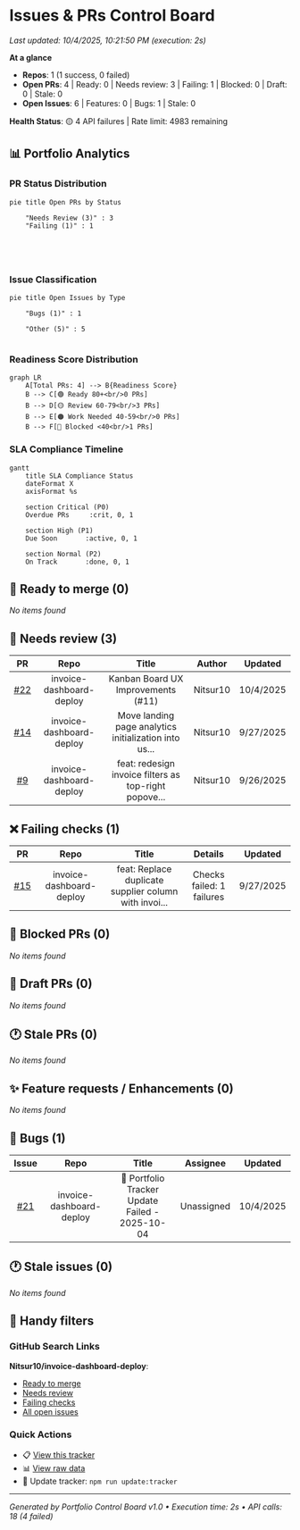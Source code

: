 <!-- tracker:summary:start -->
# Issues & PRs Control Board

_Last updated: 10/4/2025, 10:21:50 PM (execution: 2s)_

**At a glance**
- **Repos**: 1 (1 success, 0 failed)
- **Open PRs**: 4 | Ready: 0 | Needs review: 3 | Failing: 1 | Blocked: 0 | Draft: 0 | Stale: 0
- **Open Issues**: 6 | Features: 0 | Bugs: 1 | Stale: 0

**Health Status**: 🟡 4 API failures | Rate limit: 4983 remaining
<!-- tracker:summary:end -->

<!-- tracker:charts:start -->
## 📊 Portfolio Analytics

### PR Status Distribution
```mermaid
pie title Open PRs by Status
    
    "Needs Review (3)" : 3
    "Failing (1)" : 1
    
    
    
    
```

### Issue Classification
```mermaid
pie title Open Issues by Type
    
    "Bugs (1)" : 1
    
    "Other (5)" : 5
    
```

### Readiness Score Distribution
```mermaid
graph LR
    A[Total PRs: 4] --> B{Readiness Score}
    B --> C[🟢 Ready 80+<br/>0 PRs]
    B --> D[🟡 Review 60-79<br/>3 PRs]
    B --> E[🟠 Work Needed 40-59<br/>0 PRs]
    B --> F[🔴 Blocked <40<br/>1 PRs]
```

### SLA Compliance Timeline
```mermaid
gantt
    title SLA Compliance Status
    dateFormat X
    axisFormat %s

    section Critical (P0)
    Overdue PRs     :crit, 0, 1

    section High (P1)
    Due Soon       :active, 0, 1

    section Normal (P2)
    On Track       :done, 0, 1
```
<!-- tracker:charts:end -->

<!-- tracker:ready:start -->
## 🚀 Ready to merge (0)

_No items found_

<!-- tracker:ready:end -->

<!-- tracker:needsreview:start -->
## 👀 Needs review (3)

| PR | Repo | Title | Author | Updated |
|:-:|:---:|:----:|:-----:|:------:|
| [#22](https://github.com/Nitsur10/invoice-dashboard-deploy/pull/22) | invoice-dashboard-deploy | Kanban Board UX Improvements (#11) | Nitsur10 | 10/4/2025 |
| [#14](https://github.com/Nitsur10/invoice-dashboard-deploy/pull/14) | invoice-dashboard-deploy | Move landing page analytics initialization into us... | Nitsur10 | 9/27/2025 |
| [#9](https://github.com/Nitsur10/invoice-dashboard-deploy/pull/9) | invoice-dashboard-deploy | feat: redesign invoice filters as top-right popove... | Nitsur10 | 9/26/2025 |

<!-- tracker:needsreview:end -->

<!-- tracker:failing:start -->
## ❌ Failing checks (1)

| PR | Repo | Title | Details | Updated |
|:-:|:---:|:----:|:------:|:------:|
| [#15](https://github.com/Nitsur10/invoice-dashboard-deploy/pull/15) | invoice-dashboard-deploy | feat: Replace duplicate supplier column with invoi... | Checks failed: 1 failures | 9/27/2025 |

<!-- tracker:failing:end -->

<!-- tracker:blocked:start -->
## 🚫 Blocked PRs (0)

_No items found_

<!-- tracker:blocked:end -->

<!-- tracker:draft:start -->
## 📝 Draft PRs (0)

_No items found_

<!-- tracker:draft:end -->

<!-- tracker:staleprs:start -->
## 🕐 Stale PRs (0)

_No items found_

<!-- tracker:staleprs:end -->

<!-- tracker:features:start -->
## ✨ Feature requests / Enhancements (0)

_No items found_

<!-- tracker:features:end -->

<!-- tracker:bugs:start -->
## 🐛 Bugs (1)

| Issue | Repo | Title | Assignee | Updated |
|:----:|:---:|:----:|:-------:|:------:|
| [#21](https://github.com/Nitsur10/invoice-dashboard-deploy/issues/21) | invoice-dashboard-deploy | 🚨 Portfolio Tracker Update Failed - 2025-10-04 | Unassigned | 10/4/2025 |

<!-- tracker:bugs:end -->

<!-- tracker:staleissues:start -->
## 🕐 Stale issues (0)

_No items found_

<!-- tracker:staleissues:end -->

<!-- tracker:links:start -->
## 🔗 Handy filters

### GitHub Search Links

**Nitsur10/invoice-dashboard-deploy**:
- [Ready to merge](https://github.com/Nitsur10/invoice-dashboard-deploy/pulls?q=is%3Apr+is%3Aopen+review%3Aapproved+status%3Asuccess+-is%3Adraft)
- [Needs review](https://github.com/Nitsur10/invoice-dashboard-deploy/pulls?q=is%3Apr+is%3Aopen+-review%3Aapproved+-is%3Adraft)
- [Failing checks](https://github.com/Nitsur10/invoice-dashboard-deploy/pulls?q=is%3Apr+is%3Aopen+status%3Afailure)
- [All open issues](https://github.com/Nitsur10/invoice-dashboard-deploy/issues?q=is%3Aissue+is%3Aopen)


### Quick Actions
- 📋 [View this tracker](./tracker.md)
- 📊 [View raw data](./tracker.json)
- 🔄 Update tracker: `npm run update:tracker`
<!-- tracker:links:end -->

---
_Generated by Portfolio Control Board v1.0 • Execution time: 2s • API calls: 18 (4 failed)_
